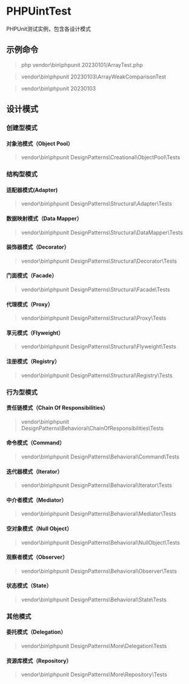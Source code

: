 # PHPUintTest

PHPUnit测试实例，包含各设计模式 

## 示例命令

> php vendor\bin\phpunit 20230101/ArrayTest.php

> vendor\bin\phpunit 20230103\ArrayWeakComparisonTest

> vendor\bin\phpunit 20230103

## 设计模式

### 创建型模式

#### 对象池模式（Object Pool）

> vendor\bin\phpunit DesignPatterns\Creational\ObjectPool\Tests

### 结构型模式

#### 适配器模式(Adapter)

> vendor\bin\phpunit DesignPatterns\Structural\Adapter\Tests

#### 数据映射模式（Data Mapper）

> vendor\bin\phpunit DesignPatterns\Structural\DataMapper\Tests

#### 装饰器模式（Decorator）

> vendor\bin\phpunit DesignPatterns\Structural\Decorator\Tests

#### 门面模式（Facade）

> vendor\bin\phpunit DesignPatterns\Structural\Facade\Tests

#### 代理模式（Proxy）

> vendor\bin\phpunit DesignPatterns\Structural\Proxy\Tests

#### 享元模式（Flyweight）

> vendor\bin\phpunit DesignPatterns\Structural\Flyweight\Tests

#### 注册模式（Registry）

> vendor\bin\phpunit DesignPatterns\Structural\Registry\Tests

### 行为型模式

#### 责任链模式（Chain Of Responsibilities）

> vendor\bin\phpunit DesignPatterns\Behavioral\ChainOfResponsibilities\Tests

#### 命令模式（Command）

> vendor\bin\phpunit DesignPatterns\Behavioral\Command\Tests

#### 迭代器模式（Iterator）

> vendor\bin\phpunit DesignPatterns\Behavioral\Iterator\Tests

#### 中介者模式（Mediator）

> vendor\bin\phpunit DesignPatterns\Behavioral\Mediator\Tests

#### 空对象模式（Null Object）

> vendor\bin\phpunit DesignPatterns\Behavioral\NullObject\Tests

#### 观察者模式（Observer）

> vendor\bin\phpunit DesignPatterns\Behavioral\Observer\Tests

#### 状态模式（State）

> vendor\bin\phpunit DesignPatterns\Behavioral\State\Tests

### 其他模式

#### 委托模式（Delegation）

> vendor\bin\phpunit DesignPatterns\More\Delegation\Tests

#### 资源库模式（Repository）

> vendor\bin\phpunit DesignPatterns\More\Repository\Tests



